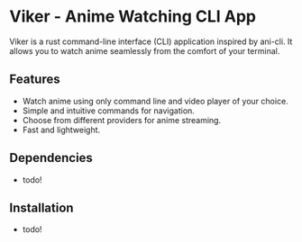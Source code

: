 # Viker - Anime Watching CLI App

Viker is a rust command-line interface (CLI) application inspired by ani-cli. It allows you to watch anime seamlessly from the comfort of your terminal.

## Features

- Watch anime using only command line and video player of your choice.
- Simple and intuitive commands for navigation.
- Choose from different providers for anime streaming.
- Fast and lightweight.

## Dependencies

- todo!

## Installation

- todo!
